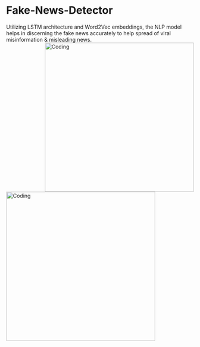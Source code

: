 # Fake-News-Detector
Utilizing LSTM architecture and Word2Vec embeddings, the NLP model helps in discerning the fake news accurately to help spread of viral misinformation & misleading news. 
<img align="right" alt="Coding" width="400" src="https://media4.giphy.com/media/v1.Y2lkPTc5MGI3NjExamR1M3F0cHlhZ2kyYzNyZHk2ZHg0NGRuMnBha2tlNXB6djA2anI0eiZlcD12MV9pbnRlcm5hbF9naWZfYnlfaWQmY3Q9cw/j401K75dsAPD2lVXdk/giphy.gif">
<img align="left" alt="Coding" width="400" src="https://media1.tenor.com/m/c3dHVjwgeYgAAAAC/bbc-breaking-news.gif">
